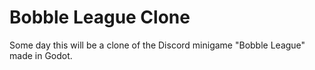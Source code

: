 # Bobble League Clone

Some day this will be a clone of the Discord minigame "Bobble League" made in Godot.
